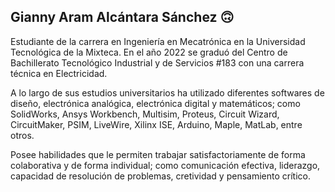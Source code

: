 ## Gianny Aram Alcántara Sánchez  :upside_down_face:
Estudiante de la carrera en Ingeniería en Mecatrónica en la Universidad Tecnológica de la Mixteca. En el año 2022 se graduó del Centro de Bachillerato Tecnológico Industrial y de Servicios #183 con una carrera técnica en Electricidad.

A lo largo de sus estudios universitarios ha utilizado diferentes softwares de diseño, electrónica analógica, electrónica digital y matemáticos; como SolidWorks, Ansys Workbench,  Multisim, Proteus, Circuit Wizard, CircuitMaker, PSIM, LiveWire, Xilinx ISE, Arduino, Maple, MatLab, entre otros.

Posee habilidades que le permiten trabajar satisfactoriamente de forma colaborativa y de forma individual; como comunicación efectiva, liderazgo, capacidad de resolución de problemas, cretividad y pensamiento crítico.
<!--
**GiannyAlcantara01/GiannyAlcantara01** is a ✨ _special_ ✨ repository because its `README.md` (this file) appears on your GitHub profile.

Here are some ideas to get you started:

- 🔭 I’m currently working on ...
- 🌱 I’m currently learning ...
- 👯 I’m looking to collaborate on ...
- 🤔 I’m looking for help with ...
- 💬 Ask me about ...
- 📫 How to reach me: ...
- 😄 Pronouns: ...
- ⚡ Fun fact: ...
-->
